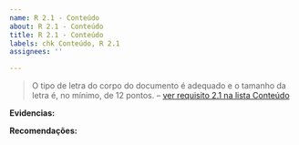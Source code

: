 ```yaml
---
name: R 2.1 - Conteúdo
about: R 2.1 - Conteúdo
title: R 2.1 - Conteúdo
labels: chk Conteúdo, R 2.1
assignees: ''

---
```


> O tipo de letra do corpo do documento é adequado e o tamanho da letra é, no mínimo, de 12 pontos.
> – [ver requisito 2.1 na lista Conteúdo](https://amagovpt.github.io/kit-selo/checklists/checklist-conteudo#n21)

**Evidencias:**


**Recomendações:**
